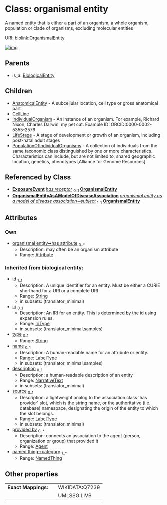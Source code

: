 
# Class: organismal entity


A named entity that is either a part of an organism, a whole organism, population or clade of organisms, excluding molecular entities

URI: [biolink:OrganismalEntity](https://w3id.org/biolink/vocab/OrganismalEntity)


[![img](https://yuml.me/diagram/nofunky;dir:TB/class/[PopulationOfIndividualOrganisms],[OrganismalEntityAsAModelOfDiseaseAssociation],[Attribute]<has%20attribute%200..*-++[OrganismalEntity&#124;id(i):string;iri(i):iri_type%20%3F;type(i):string%20%3F;name(i):label_type%20%3F;description(i):narrative_text%20%3F;source(i):label_type%20%3F],[OrganismalEntityAsAModelOfDiseaseAssociation]-%20subject%201..1>[OrganismalEntity],[OrganismalEntity]^-[PopulationOfIndividualOrganisms],[OrganismalEntity]^-[LifeStage],[OrganismalEntity]^-[IndividualOrganism],[OrganismalEntity]^-[CellLine],[OrganismalEntity]^-[AnatomicalEntity],[BiologicalEntity]^-[OrganismalEntity],[NamedThing],[LifeStage],[IndividualOrganism],[ExposureEvent],[CellLine],[BiologicalEntity],[Attribute],[AnatomicalEntity],[Agent])](https://yuml.me/diagram/nofunky;dir:TB/class/[PopulationOfIndividualOrganisms],[OrganismalEntityAsAModelOfDiseaseAssociation],[Attribute]<has%20attribute%200..*-++[OrganismalEntity&#124;id(i):string;iri(i):iri_type%20%3F;type(i):string%20%3F;name(i):label_type%20%3F;description(i):narrative_text%20%3F;source(i):label_type%20%3F],[OrganismalEntityAsAModelOfDiseaseAssociation]-%20subject%201..1>[OrganismalEntity],[OrganismalEntity]^-[PopulationOfIndividualOrganisms],[OrganismalEntity]^-[LifeStage],[OrganismalEntity]^-[IndividualOrganism],[OrganismalEntity]^-[CellLine],[OrganismalEntity]^-[AnatomicalEntity],[BiologicalEntity]^-[OrganismalEntity],[NamedThing],[LifeStage],[IndividualOrganism],[ExposureEvent],[CellLine],[BiologicalEntity],[Attribute],[AnatomicalEntity],[Agent])

## Parents

 *  is_a: [BiologicalEntity](BiologicalEntity.md)

## Children

 * [AnatomicalEntity](AnatomicalEntity.md) - A subcellular location, cell type or gross anatomical part
 * [CellLine](CellLine.md)
 * [IndividualOrganism](IndividualOrganism.md) - An instance of an organism. For example, Richard Nixon, Charles Darwin, my pet cat. Example ID: ORCID:0000-0002-5355-2576
 * [LifeStage](LifeStage.md) - A stage of development or growth of an organism, including post-natal adult stages
 * [PopulationOfIndividualOrganisms](PopulationOfIndividualOrganisms.md) - A collection of individuals from the same taxonomic class distinguished by one or more characteristics.  Characteristics can include, but are not limited to, shared geographic location, genetics, phenotypes [Alliance for Genome Resources]

## Referenced by Class

 *  **[ExposureEvent](ExposureEvent.md)** *[has receptor](has_receptor.md)*  <sub>0..1</sub>  **[OrganismalEntity](OrganismalEntity.md)**
 *  **[OrganismalEntityAsAModelOfDiseaseAssociation](OrganismalEntityAsAModelOfDiseaseAssociation.md)** *[organismal entity as a model of disease association➞subject](organismal_entity_as_a_model_of_disease_association_subject.md)*  <sub>1..1</sub>  **[OrganismalEntity](OrganismalEntity.md)**

## Attributes


### Own

 * [organismal entity➞has attribute](organismal_entity_has_attribute.md)  <sub>0..\*</sub>
     * Description: may often be an organism attribute
     * Range: [Attribute](Attribute.md)

### Inherited from biological entity:

 * [id](id.md)  <sub>1..1</sub>
     * Description: A unique identifier for an entity. Must be either a CURIE shorthand for a URI or a complete URI
     * Range: [String](types/String.md)
     * in subsets: (translator_minimal)
 * [iri](iri.md)  <sub>0..1</sub>
     * Description: An IRI for an entity. This is determined by the id using expansion rules.
     * Range: [IriType](types/IriType.md)
     * in subsets: (translator_minimal,samples)
 * [type](type.md)  <sub>0..1</sub>
     * Range: [String](types/String.md)
 * [name](name.md)  <sub>0..1</sub>
     * Description: A human-readable name for an attribute or entity.
     * Range: [LabelType](types/LabelType.md)
     * in subsets: (translator_minimal,samples)
 * [description](description.md)  <sub>0..1</sub>
     * Description: a human-readable description of an entity
     * Range: [NarrativeText](types/NarrativeText.md)
     * in subsets: (translator_minimal)
 * [source](source.md)  <sub>0..1</sub>
     * Description: a lightweight analog to the association class 'has provider' slot, which is the string name, or the authoritative (i.e. database) namespace, designating the origin of the entity to which the slot belongs.
     * Range: [LabelType](types/LabelType.md)
     * in subsets: (translator_minimal)
 * [provided by](provided_by.md)  <sub>0..\*</sub>
     * Description: connects an association to the agent (person, organization or group) that provided it
     * Range: [Agent](Agent.md)
 * [named thing➞category](named_thing_category.md)  <sub>1..\*</sub>
     * Range: [NamedThing](NamedThing.md)

## Other properties

|  |  |  |
| --- | --- | --- |
| **Exact Mappings:** | | WIKIDATA:Q7239 |
|  | | UMLSSG:LIVB |

